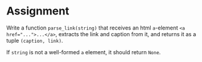 # Assignment

Write a function `parse_link(string)` that receives an html `a`-element `<a href="...">...</a>`,
extracts the link and caption from it, and returns it as a tuple `(caption, link)`.

If `string` is not a well-formed `a` element, it should return `None`.
